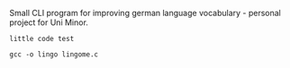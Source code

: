 Small CLI program for improving german language vocabulary - personal project for Uni Minor.

```
little code test

gcc -o lingo lingome.c

```